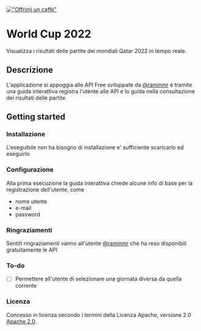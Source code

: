 [!["Offrimi un caffé"](https://cdn.buymeacoffee.com/buttons/v2/default-yellow.png)](https://www.buymeacoffee.com/m3rlinux)

# World Cup 2022

Visualizza i risultati delle partite dei mondiali Qatar 2022 in tempo reale.

## Descrizione

L'applicazione si appoggia alle API Free sviluppate da [@raminmr](https://github.com/raminmr/free-api-worldcup2022) 
e tramite una guida interattiva registra l'utente alle API e lo guida nella consultazione dei risultati delle partite

## Getting started

### Installazione

L'eseguibile non ha bisogno di installazione e' sufficiente scaricarlo ed eseguirlo

### Configurazione

Alla prima esecuzione la guida interattiva chiede alcune info di base per la registrazione dell'utente, come

- nome utente
- e-mail
- password


### Ringraziamenti

Sentiti ringraziamenti vanno all'utente [@raminmr](https://github.com/raminmr) che ha reso disponibili gratuitamente le API

### To-do

- [ ] Permettere all'utente di selezionare una giornata diversa da quella corrente

### Licenza

Concesso in licenza secondo i termini della Licenza Apache, versione 2.0 [Apache 2.0](http://www.apache.org/licenses/LICENSE-2.0).
